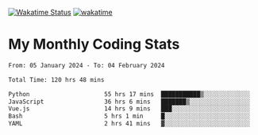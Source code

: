[![Wakatime Status](https://github.com/noopurphalak/noopurphalak/workflows/wakatime-status-update/badge.svg)](https://github.com/noopurphalak/noopurphalak/actions/workflows/main.yml)
[![wakatime](https://wakatime.com/badge/user/80ace140-ef40-4fdd-b8ed-f3be3d2e1aea.svg)](https://wakatime.com/@80ace140-ef40-4fdd-b8ed-f3be3d2e1aea)

# My Monthly Coding Stats

<!--START_SECTION:waka-->

```txt
From: 05 January 2024 - To: 04 February 2024

Total Time: 120 hrs 48 mins

Python                     55 hrs 17 mins  ███████████▒░░░░░░░░░░░░░   45.40 %
JavaScript                 36 hrs 6 mins   ███████▒░░░░░░░░░░░░░░░░░   29.65 %
Vue.js                     14 hrs 9 mins   ███░░░░░░░░░░░░░░░░░░░░░░   11.62 %
Bash                       5 hrs 1 min     █░░░░░░░░░░░░░░░░░░░░░░░░   04.13 %
YAML                       2 hrs 41 mins   ▓░░░░░░░░░░░░░░░░░░░░░░░░   02.21 %
```

<!--END_SECTION:waka-->
